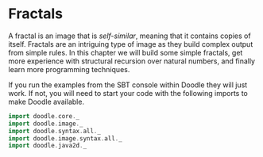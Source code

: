 # Fractals

A fractal is an image that is *self-similar*, meaning that it contains copies of itself. Fractals are an intriguing type of image as they build complex output from simple rules. In this chapter we will build some simple fractals, get more experience with structural recursion over natural numbers, and finally learn more programming techniques.

<div class="callout callout-info">
If you run the examples from the SBT console within Doodle they will just work. If not, you will need to start your code with the following imports to make Doodle available.

```scala mdoc:silent
import doodle.core._
import doodle.image._
import doodle.syntax.all._
import doodle.image.syntax.all._
import doodle.java2d._
```
</div>
